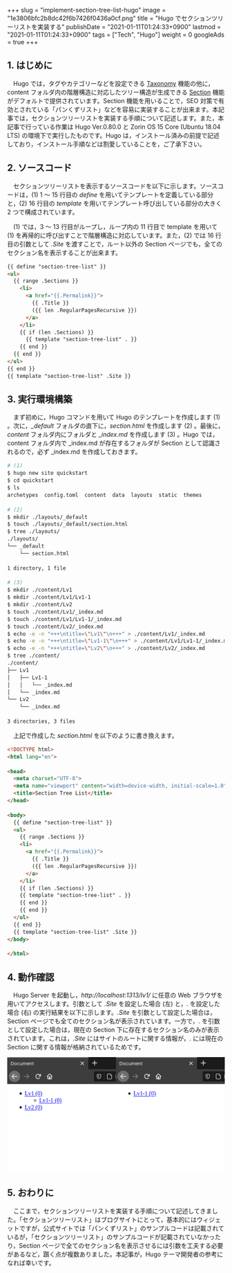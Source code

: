 +++
slug = "implement-section-tree-list-hugo"
image = "1e3806bfc2b8dc42f6b7426f0436a0cf.png"
title = "Hugo でセクションツリーリストを実装する"
publishDate = "2021-01-11T01:24:33+0900"
lastmod = "2021-01-11T01:24:33+0900"
tags = ["Tech", "Hugo"]
weight = 0
googleAds = true
+++

## 1. はじめに

　Hugo では，タグやカテゴリーなどを設定できる [Taxonomy](https://gohugo.io/content-management/taxonomies/) 機能の他に，content フォルダ内の階層構造に対応したツリー構造が生成できる [Section](https://gohugo.io/content-management/sections/) 機能がデフォルトで提供されています。Section 機能を用いることで，SEO 対策で有効とされている「パンくずリスト」などを容易に実装することが出来ます。本記事では，セクションツリーリストを実装する手順について記述します。また，本記事で行っている作業は Hugo Ver.0.80.0 と Zorin OS 15 Core (Ubuntu 18.04 LTS) の環境下で実行したものです。Hugo は，インストール済みの前提で記述しており，インストール手順などは割愛していることを，ご了承下さい。

## 2. ソースコード

　セクションツリーリストを表示するソースコードを以下に示します。ソースコードは，(1) 1 〜 15 行目の *define* を用いてテンプレートを定義している部分と，(2) 16 行目の *template* を用いてテンプレート呼び出している部分の大きく 2 つで構成されています。

　(1) では，3 〜 13 行目がループし，ループ内の 11 行目で template を用いて (1) を再帰的に呼び出すことで階層構造に対応しています。また，(2) では 16 行目の引数として *.Site* を渡すことで，ルート以外の Section ページでも，全てのセクション名を表示することが出来ます。

```html {linenos=table}
{{ define "section-tree-list" }}
<ul>
  {{ range .Sections }}
    <li>
      <a href="{{.Permalink}}">
        {{ .Title }}
        ({{ len .RegularPagesRecursive }})
      </a>
    </li>
    {{ if (len .Sections) }}
      {{ template "section-tree-list" . }}
    {{ end }}
  {{ end }}
</ul>
{{ end }}
{{ template "section-tree-list" .Site }}
```

## 3. 実行環境構築

　まず初めに，Hugo コマンドを用いて Hugo のテンプレートを作成します (1) 。次に，*_default* フォルダの直下に，*section.html* を作成します (2) 。最後に，*content* フォルダ内にフォルダと *_index.md* を作成します (3) 。Hugo では，content フォルダ内で _index.md が存在するフォルダが Section として認識されるので，必ず _index.md を作成しておきます。

```bash
# (1)
$ hugo new site quickstart
$ cd quickstart
$ ls
archetypes  config.toml  content  data  layouts  static  themes

# (2)
$ mkdir ./layouts/_default
$ touch ./layouts/_default/section.html
$ tree ./layouts/
./layouts/
└── _default
    └── section.html

1 directory, 1 file

# (3)
$ mkdir ./content/Lv1
$ mkdir ./content/Lv1/Lv1-1
$ mkdir ./content/Lv2
$ touch ./content/Lv1/_index.md
$ touch ./content/Lv1/Lv1-1/_index.md
$ touch ./content/Lv2/_index.md
$ echo -e -n "+++\ntitle=\"Lv1\"\n+++" > ./content/Lv1/_index.md
$ echo -e -n "+++\ntitle=\"Lv1-1\"\n+++" > ./content/Lv1/Lv1-1/_index.md
$ echo -e -n "+++\ntitle=\"Lv2\"\n+++" > ./content/Lv2/_index.md
$ tree ./content/
./content/
├── Lv1
│   ├── Lv1-1
│   │   └── _index.md
│   └── _index.md
└── Lv2
    └── _index.md

3 directories, 3 files
```

　上記で作成した *section.html* を以下のように書き換えます。

```html
<!DOCTYPE html>
<html lang="en">

<head>
  <meta charset="UTF-8">
  <meta name="viewport" content="width=device-width, initial-scale=1.0">
  <title>Section Tree List</title>
</head>

<body>
  {{ define "section-tree-list" }}
  <ul>
    {{ range .Sections }}
    <li>
      <a href="{{.Permalink}}">
        {{ .Title }}
        ({{ len .RegularPagesRecursive }})
      </a>
    </li>
    {{ if (len .Sections) }}
    {{ template "section-tree-list" . }}
    {{ end }}
    {{ end }}
  </ul>
  {{ end }}
  {{ template "section-tree-list" .Site }}
</body>

</html>
```

## 4. 動作確認

　Hugo Server を起動し，*http://localhost:1313/lv1/* に任意の Web ブラウザを用いてアクセスします。引数として *.Site* を設定した場合 (左) と，*.* を設定した場合 (右) の実行結果を以下に示します。*.Site* を引数として設定した場合は，Section ページでも全てのセクション名が表示されています。一方で，*.* を引数として設定した場合は，現在の Section 下に存在するセクション名のみが表示されています。これは，*.Site* にはサイトのルートに関する情報が，*.* には現在の Section に関する情報が格納されているためです。

![実行結果](e8bffbc45767400df823f24fd8c9ac45.png)

## 5. おわりに

　ここまで，セクションツリーリストを実装する手順について記述してきました。「セクションツリーリスト」はブログサイトにとって，基本的にはウィジェットですが，公式サイトでは「パンくずリスト」のサンプルコードは記載されているが，「セクションツリーリスト」のサンプルコードが記載されていなかったり，Section ページで全てのセクション名を表示させるには引数を工夫する必要があるなど，躓く点が複数ありました。本記事が，Hugo テーマ開発者の参考になれば幸いです。